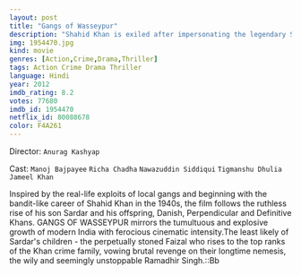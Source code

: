 ```yaml
---
layout: post
title: "Gangs of Wasseypur"
description: "Shahid Khan is exiled after impersonating the legendary Sultana Daku in order to rob British trains. Now outcast, Shahid becomes a worker at Ramadhir Singh's colliery, only to spur a revenge battle that passes on to generations. At the turn of the decade, Shahid's son, the philandering Sardar Khan vows to get his father's honor back, becoming the most feared man of Wasseypur..."
img: 1954470.jpg
kind: movie
genres: [Action,Crime,Drama,Thriller]
tags: Action Crime Drama Thriller 
language: Hindi
year: 2012
imdb_rating: 8.2
votes: 77680
imdb_id: 1954470
netflix_id: 80088678
color: F4A261
---
```

Director: `Anurag Kashyap`  

Cast: `Manoj Bajpayee` `Richa Chadha` `Nawazuddin Siddiqui` `Tigmanshu Dhulia` `Jameel Khan` 

Inspired by the real-life exploits of local gangs and beginning with the bandit-like career of Shahid Khan in the 1940s, the film follows the ruthless rise of his son Sardar and his offspring, Danish, Perpendicular and Definitive Khans. GANGS OF WASSEYPUR mirrors the tumultuous and explosive growth of modern India with ferocious cinematic intensity.The least likely of Sardar's children - the perpetually stoned Faizal who rises to the top ranks of the Khan crime family, vowing brutal revenge on their longtime nemesis, the wily and seemingly unstoppable Ramadhir Singh.::Bb